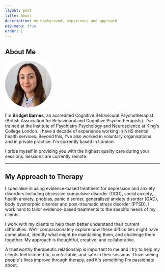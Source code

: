 ```yaml
---
layout: post
title: About
description: my background, experience and approach
nav-menu: true
order: 1
---
```


## About Me

<img src="assets/images/avatar.png" width="30%"  alt="Photo of Bridget"/>

I'm <b>Bridget Barnes</b>, an accredited Cognitive Behavioural Psychotherapist (British Association for Behavioural and Cognitive Psychotherapists). I've trained at the Institute of Psychiatry Psychology and Neuroscience at King's College London. I have a decade of experience working in NHS mental health services. Beyond this, I've also worked in voluntary organisations and in private practice. I'm currently based in London.

I pride myself in providing you with the highest quality care during your sessions. Sessions are currently remote.

<hr />

## My Approach to Therapy

I specialise in using evidence-based treatment for depression and anxiety disorders including obsessive compulsive
disorder (OCD), social anxiety, health anxiety, phobias, panic disorder, generalised anxiety disorder (GAD), body
dysmorphic disorder and post-traumatic stress disorder (PTSD). I work hard to tailor evidence-based treatments to the
specific needs of my clients.

I work with my clients to help them better understand their current difficulties.
We'll compassionately explore how these difficulties might have come about, identify what might be maintaining them, and challenge them together. My approach is thoughtful, creative, and collaborative.

A trustworthy therapeutic relationship is important to me and I try to help my clients feel listened to, comfortable, and safe in their sessions.
I love seeing people's lives improve through therapy, and it's something I'm passionate about.
